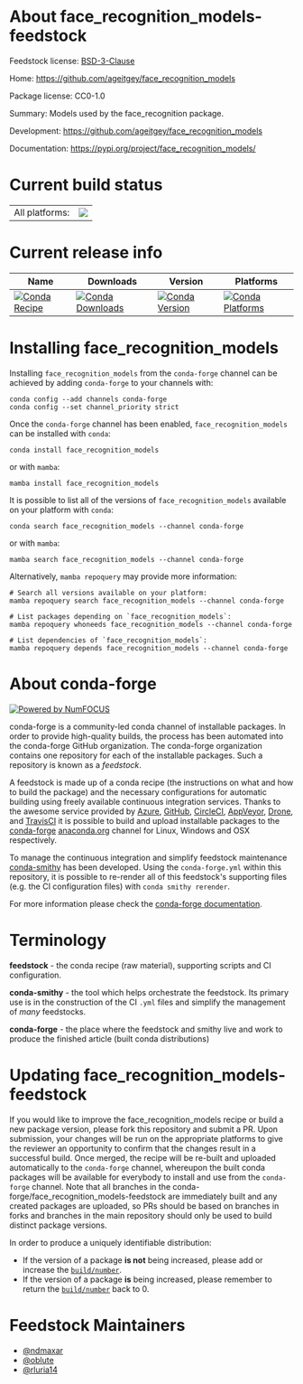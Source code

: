 About face_recognition_models-feedstock
=======================================

Feedstock license: [BSD-3-Clause](https://github.com/conda-forge/face_recognition_models-feedstock/blob/main/LICENSE.txt)

Home: https://github.com/ageitgey/face_recognition_models

Package license: CC0-1.0

Summary: Models used by the face_recognition package.

Development: https://github.com/ageitgey/face_recognition_models

Documentation: https://pypi.org/project/face_recognition_models/

Current build status
====================


<table><tr><td>All platforms:</td>
    <td>
      <a href="https://dev.azure.com/conda-forge/feedstock-builds/_build/latest?definitionId=10344&branchName=main">
        <img src="https://dev.azure.com/conda-forge/feedstock-builds/_apis/build/status/face_recognition_models-feedstock?branchName=main">
      </a>
    </td>
  </tr>
</table>

Current release info
====================

| Name | Downloads | Version | Platforms |
| --- | --- | --- | --- |
| [![Conda Recipe](https://img.shields.io/badge/recipe-face_recognition_models-green.svg)](https://anaconda.org/conda-forge/face_recognition_models) | [![Conda Downloads](https://img.shields.io/conda/dn/conda-forge/face_recognition_models.svg)](https://anaconda.org/conda-forge/face_recognition_models) | [![Conda Version](https://img.shields.io/conda/vn/conda-forge/face_recognition_models.svg)](https://anaconda.org/conda-forge/face_recognition_models) | [![Conda Platforms](https://img.shields.io/conda/pn/conda-forge/face_recognition_models.svg)](https://anaconda.org/conda-forge/face_recognition_models) |

Installing face_recognition_models
==================================

Installing `face_recognition_models` from the `conda-forge` channel can be achieved by adding `conda-forge` to your channels with:

```
conda config --add channels conda-forge
conda config --set channel_priority strict
```

Once the `conda-forge` channel has been enabled, `face_recognition_models` can be installed with `conda`:

```
conda install face_recognition_models
```

or with `mamba`:

```
mamba install face_recognition_models
```

It is possible to list all of the versions of `face_recognition_models` available on your platform with `conda`:

```
conda search face_recognition_models --channel conda-forge
```

or with `mamba`:

```
mamba search face_recognition_models --channel conda-forge
```

Alternatively, `mamba repoquery` may provide more information:

```
# Search all versions available on your platform:
mamba repoquery search face_recognition_models --channel conda-forge

# List packages depending on `face_recognition_models`:
mamba repoquery whoneeds face_recognition_models --channel conda-forge

# List dependencies of `face_recognition_models`:
mamba repoquery depends face_recognition_models --channel conda-forge
```


About conda-forge
=================

[![Powered by
NumFOCUS](https://img.shields.io/badge/powered%20by-NumFOCUS-orange.svg?style=flat&colorA=E1523D&colorB=007D8A)](https://numfocus.org)

conda-forge is a community-led conda channel of installable packages.
In order to provide high-quality builds, the process has been automated into the
conda-forge GitHub organization. The conda-forge organization contains one repository
for each of the installable packages. Such a repository is known as a *feedstock*.

A feedstock is made up of a conda recipe (the instructions on what and how to build
the package) and the necessary configurations for automatic building using freely
available continuous integration services. Thanks to the awesome service provided by
[Azure](https://azure.microsoft.com/en-us/services/devops/), [GitHub](https://github.com/),
[CircleCI](https://circleci.com/), [AppVeyor](https://www.appveyor.com/),
[Drone](https://cloud.drone.io/welcome), and [TravisCI](https://travis-ci.com/)
it is possible to build and upload installable packages to the
[conda-forge](https://anaconda.org/conda-forge) [anaconda.org](https://anaconda.org/)
channel for Linux, Windows and OSX respectively.

To manage the continuous integration and simplify feedstock maintenance
[conda-smithy](https://github.com/conda-forge/conda-smithy) has been developed.
Using the ``conda-forge.yml`` within this repository, it is possible to re-render all of
this feedstock's supporting files (e.g. the CI configuration files) with ``conda smithy rerender``.

For more information please check the [conda-forge documentation](https://conda-forge.org/docs/).

Terminology
===========

**feedstock** - the conda recipe (raw material), supporting scripts and CI configuration.

**conda-smithy** - the tool which helps orchestrate the feedstock.
                   Its primary use is in the construction of the CI ``.yml`` files
                   and simplify the management of *many* feedstocks.

**conda-forge** - the place where the feedstock and smithy live and work to
                  produce the finished article (built conda distributions)


Updating face_recognition_models-feedstock
==========================================

If you would like to improve the face_recognition_models recipe or build a new
package version, please fork this repository and submit a PR. Upon submission,
your changes will be run on the appropriate platforms to give the reviewer an
opportunity to confirm that the changes result in a successful build. Once
merged, the recipe will be re-built and uploaded automatically to the
`conda-forge` channel, whereupon the built conda packages will be available for
everybody to install and use from the `conda-forge` channel.
Note that all branches in the conda-forge/face_recognition_models-feedstock are
immediately built and any created packages are uploaded, so PRs should be based
on branches in forks and branches in the main repository should only be used to
build distinct package versions.

In order to produce a uniquely identifiable distribution:
 * If the version of a package **is not** being increased, please add or increase
   the [``build/number``](https://docs.conda.io/projects/conda-build/en/latest/resources/define-metadata.html#build-number-and-string).
 * If the version of a package **is** being increased, please remember to return
   the [``build/number``](https://docs.conda.io/projects/conda-build/en/latest/resources/define-metadata.html#build-number-and-string)
   back to 0.

Feedstock Maintainers
=====================

* [@ndmaxar](https://github.com/ndmaxar/)
* [@oblute](https://github.com/oblute/)
* [@rluria14](https://github.com/rluria14/)

